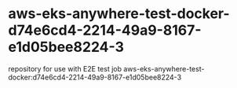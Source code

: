 # aws-eks-anywhere-test-docker-d74e6cd4-2214-49a9-8167-e1d05bee8224-3
repository for use with E2E test job aws-eks-anywhere-test-docker:d74e6cd4-2214-49a9-8167-e1d05bee8224-3
